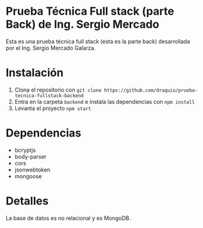 # Prueba Técnica Full stack (parte Back) de Ing. Sergio Mercado

Esta es una prueba técnica full stack (esta es la parte back) desarrollada por el Ing. Sergio Mercado Galarza.

# Instalación
1. Clona el repositorio con `git clone https://github.com/draquio/prueba-tecnica-fullstack-backend`
2. Entra en la carpeta `backend` e instala las dependencias con `npm install`
3. Levanta el proyecto `npm start`

# Dependencias
- bcryptjs
- body-parser
- cors
- jsonwebtoken
- mongoose

# Detalles

La base de datos es no relacional y es MongoDB.
